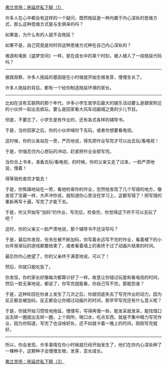<p></p><a href="https://zhuanlan.zhihu.com/p/84833741" data-draft-node="block" data-draft-type="link-card" data-image="https://picx.zhimg.com/v2-273570871a0d46fef647f8f8ddb4ce19_qhd.jpg?source=d16d100b" data-image-width="772" data-image-height="340" class="internal">弗兰克扬：拖延症私下聊（1）</a><p data-pid="Xp0hvniJ">许多人在心中都会有这样的一个疑问，既然拖延是一种内置于内心深处的思维方式，那么这种思维方式是与生俱来的吗？</p><p data-pid="SLBLt_yI">如果是，为什么有的人就不会拖延？</p><p data-pid="WBQNLP5O">如果不是，自己究竟是何时将这种思维方式种在自己内心深处的？</p><p data-pid="TLkvsjAH">难道和电影《盗梦空间》一样，是在成长中的某个时刻，被人植入了一段拖延代码吗？</p><hr><p data-pid="k9tP25Tk">据我观察，许多人拖延的基因是在小时候就开始生根发芽，慢慢生长了。</p><p data-pid="D2DB6H4U">许多人拖延的背后，都有一个给你制造拖延环境的家长。</p><hr><p data-pid="e9tH6wQt">比如在没有互联网的那个年代，许多小学生放学后最大的娱乐活动要么是跟家附近的小伙伴一起出去疯玩，要么是回家看大风车动画城之类的少儿节目。</p><p data-pid="nqU2fhMn">但是，不要忘了，小学生是有作业的，还有各式各样的辅导书。</p><p data-pid="-z-D3yw9">于是，当你回家之后，你的小伙伴喊你下去玩，或者你想要看电视。</p><p data-pid="Q1k6fq1P">这时候，你的父亲站在一旁，严厉地说，得先把作业写完才可以出去玩/看电视！</p><p data-pid="TNJSH1b_">于是，你强忍住内心想玩的冲动，赶紧把作业全部写完。</p><p data-pid="yUns3UOQ">当你合上书本，准备去玩/看电视，的时候，你的父亲又走了过来，一脸严肃地说，慢着！</p><p data-pid="XBlwXq9N">得等我检查完才能去！</p><p data-pid="HYMwwvUI">于是，你焦躁地站在一旁，看他检查你的作业，忽然他发现了几个写错的地方，像发现了宝藏一样，大声冲你说，就知道你心思没在学习上，这都写错了！把写错的重新再写十遍，写完了才能下去。</p><p data-pid="8K7XbweR">于是，你又开始写“加码”的作业，写完后，检查完，你觉得这下终于可以去玩了吧？</p><p data-pid="w8lKziRJ">这时，你的父亲又一脸严肃地说，那个辅导书不还没写吗？</p><p data-pid="EuKc3q6W">于是，最后你发现，任务在被不断加码，你写着永远写不完的作业，看着楼下的小伙伴渐渐玩的游戏都要结束了，或者看着墙上的表终于过了动画片结束的时间。</p><p data-pid="ReN9yiJg">最后你内心绝望了，你的父亲终于满意地说，可以了！</p><p data-pid="TgEfujSs">然后，你就只能吃饭了。</p><p data-pid="gXAlHE9S">你发现，你的家长好像每次都算计好了一样，故意让你错过玩耍和看电视的时间，然后一脸无辜地说，都说了，你写完就能看，你自己写不完，那能怨谁？</p><p data-pid="RicamvMR">于是，这种轮回在你身上发生了几次之后，你就彻底失去了写完作业的动力，因为反正都会被加码，反正都会让你错过动画片的时间，那早早写完还有什么意义呢？</p><p data-pid="nN5CZIhr">于是，你就开始习惯性地拖延，慢慢写，写得再慢一些，能发呆就发呆，能找借口出去转一圈就出去转一圈，上个厕所，喝口水，吃点东西，就是不集中精力写完作业，因为你知道，写完了也没啥好处，还不如就卡着一晚上的时间，刚刚写完就好。</p><hr><p data-pid="tCJn4SS7">所以，你会发现，许多事情在你小时候就已经开始发生了，他们在你内心深处种了一棵种子，这颗种子会慢慢生根，发芽，茁长成长。</p><a href="https://zhuanlan.zhihu.com/p/84885714" data-draft-node="block" data-draft-type="link-card" data-image="https://pica.zhimg.com/v2-375d93c0ef07cec20e3363fcdc93303f_qhd.jpg?source=d16d100b" data-image-width="862" data-image-height="280" class="internal">弗兰克扬：拖延症私下聊（3）</a><p></p>